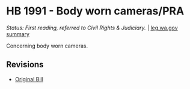 # HB 1991 - Body worn cameras/PRA
*Status: First reading, referred to Civil Rights & Judiciary.* | [leg.wa.gov summary](https://app.leg.wa.gov/billsummary?BillNumber=1991&Year=2021)

Concerning body worn cameras.

## Revisions
* [Original Bill](1/)
